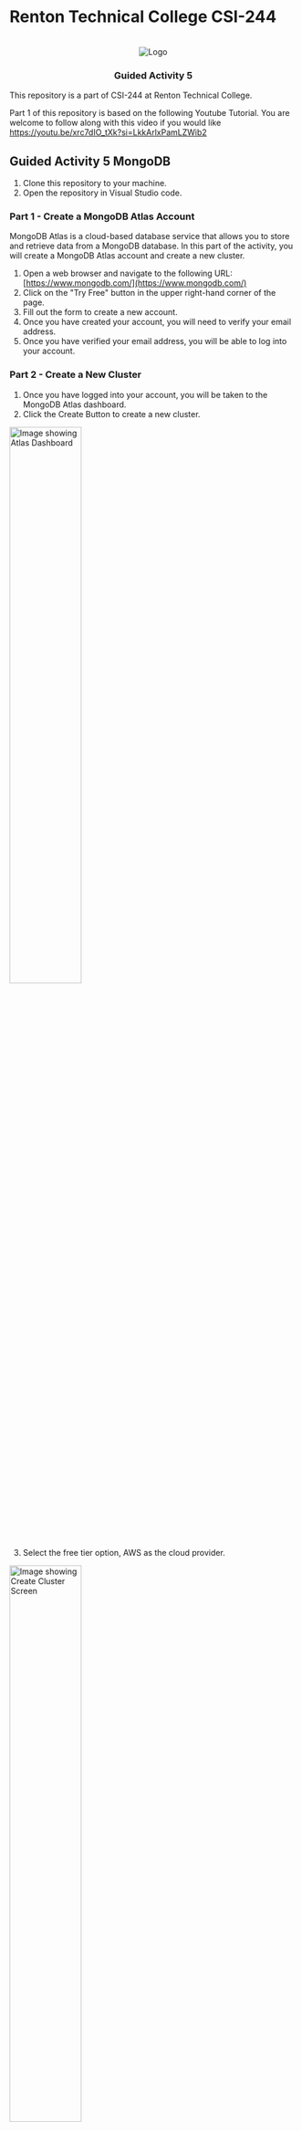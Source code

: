 # Renton Technical College CSI-244
<br />    

<div align="center">  
    <img src="logo.jpg" alt="Logo">
    <h3 align="center">Guided Activity 5</h3>
</div>

This repository is a part of CSI-244 at Renton Technical College.

Part 1 of this repository is based on the following Youtube Tutorial.
You are welcome to follow along with this video if you would like
https://youtu.be/xrc7dIO_tXk?si=LkkArlxPamLZWib2

## Guided Activity 5 MongoDB
1. Clone this repository to your machine.
2. Open the repository in Visual Studio code.

### Part 1 - Create a MongoDB Atlas Account
MongoDB Atlas is a cloud-based database service that allows you to store and retrieve data from a MongoDB database. In this part of the activity, you will create a MongoDB Atlas account and create a new cluster.

1. Open a web browser and navigate to the following URL:
    [https://www.mongodb.com/](https://www.mongodb.com/)
2. Click on the "Try Free" button in the upper right-hand corner of the page.
3. Fill out the form to create a new account.
4. Once you have created your account, you will need to verify your email address.
5. Once you have verified your email address, you will be able to log into your account.

### Part 2 - Create a New Cluster
1. Once you have logged into your account, you will be taken to the MongoDB Atlas dashboard.
2. Click the Create Button to create a new cluster.

<img src="Images/1.png" alt="Image showing Atlas Dashboard" width="50%" />

3. Select the free tier option, AWS as the cloud provider.

<img src="Images/2.png" alt="Image showing Create Cluster Screen" width="50%" />

4. Select the region closest to you and click the Create Cluster button.

<img src="Images/3.png" alt="Image showing Create Cluster Screen" width="50%" />

5. Choose a username and password for your database and click the Create User button.

<img src="Images/4.png" alt="Image showing Create User Screen" width="50%" />

6. Choose the option to connect from my local environment and click the add my current IP address button.
7. Click the finish and close button.
8. You should now see your deployed cluster in the Overview tab.
9. If you lose this tab and need to get back to it, you can click Home, Projects, and then the name of your project. The default is "Project0".

<img src="Images/5.png" alt="Image showing Cluster Overview" width="50%" />

10. Click Load Sample Data to load some sample data into your cluster.
11. We are now ready to connect to our cluster and run some queries.

### Part 2 - Connect to your Cluster from Visual Studio Code Extension

1. Open Visual Studio Code and open the folder for this repository.
2. Click on the Extensions icon in the left hand menu.
3. Search for and install the MongoDB for VS Code extension.

<img src="Images/6.png" alt="Image showing MongoDB for VS Code Extension" width="50%" />

4. Once the extension is installed you will see a new leaf icon in the left hand menu for MongoDB.
5. Click on the MongoDB icon and then click on Add Connection, and then Connection String.
6. You will need to get your connection string from the MongoDB Atlas website.
7. Go back to the MongoDB Atlas website and click on the connect button for your cluster.

<img src="Images/7.png" alt="Image showing Connect Button" width="50%" />

8. Click the option to connect via Visual Studio Code.
9. The connection string will be displayed. Click the copy button to copy the connection string to your clipboard.
10. You need to replace the password in the connection string with the password you created for your database.
11. Go back to Visual Studio Code and paste the connection string into the connection string box.
12. Once you have pasted the connection string into the box, click the Connect button.
13. You should now be connected to your MongoDB Atlas cluster with the sample data loaded.

<img src="Images/8.png" alt="Image showing air_bnb sample data" width="50%" />

14. Click on the cluster and then the sample_airbnb database to see the collections in the database.
15. There is a listingAndReviews collection that we will be using for the next part of the activity.
16. Ckick on the listingAndReviews collection to see the data in the collection.
17. Click on the Documents and then the first document to see the data in the document.
18. Notice how similar the data is to a JSON object.

### Part 3 - Create a Node.js Application to Connect to MongoDB

1. Open a terminal in Visual Studio Code and navigate to the folder for this repository.
2. Run the following command to create a new Node.js application with server.js as the entry point.
    ```powershell
    mkdir server
    cd server
    npm init
    new-item server.js
    ```
3. Run the following command to install the MongoDB driver for Node.js and nodemon.
    ```powershell
    npm install mongodb
    npm install nodemon --save-dev
    ```
4. Create a new file in the root of the project called server.js.
5. When connecting to any database from an application your connection string should be stored in an environment variable. This is to prevent your connection string from being exposed in your code. We will use the dotenv package to store our connection string in an environment variable.
6. Run the following command to install the dotenv package.
    ```powershell
    npm install dotenv
    ```
7. Create a new file in the root of the project called .env.
    ```powershell
    new-item .env
    ```
8. Add the following line to the .env file and replace the connection string with your connection string. DO NOT PUT QUOTES AROUND THE CONNECTION STRING.
    ```powershell
    CONNECTION_STRING=your-connection-string
    ```
9. Edit package.json to add a start script that will run the server.js file.
    ```json
    "scripts": {
        "start": "node server.js",
        "dev": "nodemon server.js"
    },
    ```
10. Add the following code to the server.js file.
    ```javascript
      const { MongoClient } = require("mongodb");
      require("dotenv").config();
      //get the connection string from the .env file
      const CONNECTION_STRING = process.env.CONNECTION_STRING;
      // create a new MongoClient
      const client = new MongoClient(CONNECTION_STRING);
      // connect to the database
      try {
        client.connect();
        console.log("Connected to the database");
      } 
      catch (e) {
        console.error(e);
      }
    ```
10. Run the following command to start the server.
    ```powershell
    npm run dev
    ```
11. You should see the message "Connected to the database" in the terminal.
12. Lets run some querys on the air bnb sample data
    ```javascript
    // lets access the sample_airbnb database
    const db = client.db("sample_airbnb");
    const collection = db.collection("listingsAndReviews");

    // lets find all the listings that have a review score of 100
    const query = { "review_scores.review_scores_rating": 100 };
    const cursor = collection.find(query);
    // print the results
    cursor.forEach(
      function(doc) {
        console.log(doc.name);
      },
      function(err) {
        client.close();
      }
    );
    ```
13. You should see the names of the listings that have a review score of 100 in the terminal.
14. Lets also filter by the property type
    ```javascript
    // lets find all the listings that have a review score of 100 and are a house
    const query2 = { "review_scores.review_scores_rating": 100, "property_type": "House" };
    const cursor2 = collection.find(query2);
    // print the results
    cursor2.forEach(
      function(doc) {
        console.log(doc.name);
      },
      function(err) {
        client.close();
      }
    );
    ```
15. You should see the names of the listings that have a review score of 100 and are a house in the terminal.
16. You can now run any query you want on the sample data.
17. Explore the sample data and try running some different queries.
18. Create a query that finds all the listings that have a review score of 100 and are in Sydney.
19. Instead of outputting the names of the listings, output the url where the listing is located.
18. Create a new commit with the message Guided Activity 5 Complete and push the changes to GitHub.



If you have any questions about this assignment please reach out to myself or our TA for this course.
